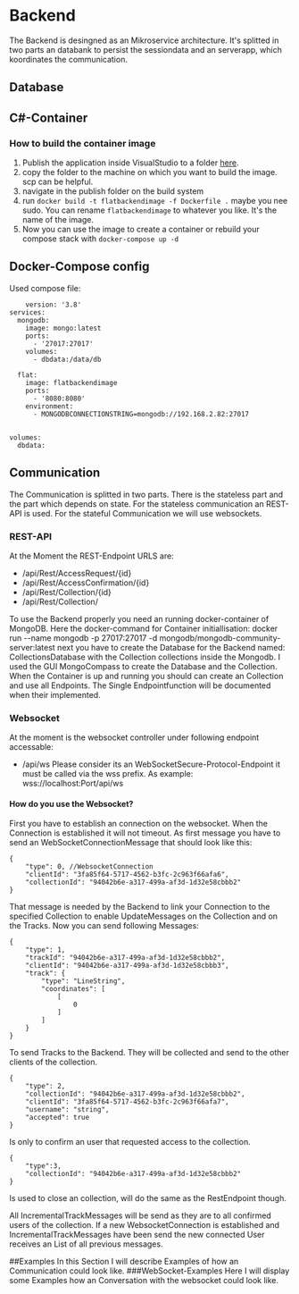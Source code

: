 # Backend
The Backend is desingned as an Mikroservice architecture.
It's splitted in two parts an databank to persist the sessiondata and an serverapp,
which koordinates the communication.
## Database

## C#-Container
### How to build the container image
1. Publish the application inside VisualStudio to a folder [here](../..\backend\FlatBackend\FlatBackend\bin\Release\net8.0\publish).
2. copy the folder to the machine on which you want to build the image. scp can be helpful.
3. navigate in the publish folder on the build system
4. run ``docker build -t flatbackendimage -f Dockerfile .`` maybe you nee sudo. You can rename ``flatbackendimage`` to whatever you like. It's the name of the image.
5. Now you can use the image to create a container or rebuild your compose stack with ``docker-compose up -d``
## Docker-Compose config
Used compose file:
```docker-compse
    version: '3.8'
services:
  mongodb:
    image: mongo:latest
    ports:
      - '27017:27017'
    volumes:
      - dbdata:/data/db

  flat:
    image: flatbackendimage
    ports:
      - '8080:8080'
    environment:
      - MONGODBCONNECTIONSTRING=mongodb://192.168.2.82:27017


volumes:
  dbdata:
```

## Communication
The Communication is splitted in two parts. There is the stateless part and the part which depends on state.
For the stateless communication an REST-API is used. For the stateful Communication we will use websockets.
### REST-API
At the Moment the REST-Endpoint URLS are:
 - /api/Rest/AccessRequest/{id}
 - /api/Rest/AccessConfirmation/{id}
 - /api/Rest/Collection/{id}
 - /api/Rest/Collection/

To use the Backend properly you need an running docker-container of MongoDB.
Here the docker-command for Container initiallisation: docker run --name mongodb -p 27017:27017 -d mongodb/mongodb-community-server:latest
next you have to create the Database for the Backend named: CollectionsDatabase with the Collection collections inside the Mongodb.
I used the GUI MongoCompass to create the Database and the Collection.
When the Container is up and running you should can create an Collection and use all Endpoints.
The Single Endpointfunction will be documented when their implemented.
### Websocket
At the moment is the websocket controller under following endpoint accessable:
 - /api/ws
Please consider its an WebSocketSecure-Protocol-Endpoint it must be called via the wss prefix.
As example: wss://localhost:Port/api/ws
#### How do you use the Websocket?
First you have to establish an connection on the websocket. When the Connection is established it will not timeout.
As first message you have to send an WebSocketConnectionMessage that should look like this:
```WebSocketConnectionMessage
{
	"type": 0, //WebsocketConnection
	"clientId": "3fa85f64-5717-4562-b3fc-2c963f66afa6",
	"collectionId": "94042b6e-a317-499a-af3d-1d32e58cbbb2"
}
```
That message is needed by the Backend to link your Connection to the specified Collection to enable UpdateMessages on the Collection and on the Tracks.
Now you can send following Messages:
```IncrementalTrackMessage
{
	"type": 1,
	"trackId": "94042b6e-a317-499a-af3d-1d32e58cbbb2",
	"clientId": "94042b6e-a317-499a-af3d-1d32e58cbbb3",
	"track": {
		"type": "LineString",
		"coordinates": [
			[
				0
			]
		]
	}
}
```
To send Tracks to the Backend. They will be collected and send to the other clients of the collection.
```AccessConfirmationMessage
{
	"type": 2,
	"collectionId": "94042b6e-a317-499a-af3d-1d32e58cbbb2",
	"clientId": "3fa85f64-5717-4562-b3fc-2c963f66afa7",
	"username": "string",
    "accepted": true
}
```
Is only to confirm an user that requested access to the collection.
```
{
    "type":3,
    "collectionId": "94042b6e-a317-499a-af3d-1d32e58cbbb2"
}
```
Is used to close an collection, will do the same as the RestEndpoint though.

All IncrementalTrackMessages will be send as they are to all confirmed users of the collection.
If a new WebsocketConnection is established and IncrementalTrackMessages have been send the new connected User receives an List of all previous messages.

##Examples
In this Section I will describe Examples of how an Communication could look like.
###WebSocket-Examples
Here I will display some Examples how an Conversation with the websocket could look like.

